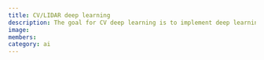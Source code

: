 ```yaml
---
title: CV/LIDAR deep learning
description: The goal for CV deep learning is to implement deep learning models to accurately assign various classifications to objects detected by our boat’s ZED camera. These models will replace our current classical CV detection system, which is slow and unstable. Upon completion, this new detection method will be integrated into our boat’s architecture, along with the development of a streamlined process for creating and training new models. Members will gain hands-on experience with one or more steps of the deep learning process, including model selection, design, training, and validation, as well as data annotation and preprocessing. Additionally, members may optionally also seek to gain a more theoretical understanding of deep learning models (and by extension, machine learning as a whole).
image:
members:
category: ai
---
```

